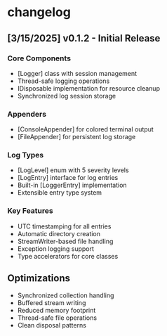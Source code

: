# changelog

## [3/15/2025] v0.1.2 - Initial Release

### Core Components
- [Logger] class with session management
- Thread-safe logging operations
- IDisposable implementation for resource cleanup
- Synchronized log session storage

### Appenders
- [ConsoleAppender] for colored terminal output
- [FileAppender] for persistent log storage

### Log Types
- [LogLevel] enum with 5 severity levels
- [LogEntry] interface for log entries
- Built-in [LoggerEntry] implementation
- Extensible entry type system

### Key Features
- UTC timestamping for all entries
- Automatic directory creation
- StreamWriter-based file handling
- Exception logging support
- Type accelerators for core classes

## Optimizations
- Synchronized collection handling
- Buffered stream writing
- Reduced memory footprint
- Thread-safe file operations
- Clean disposal patterns
